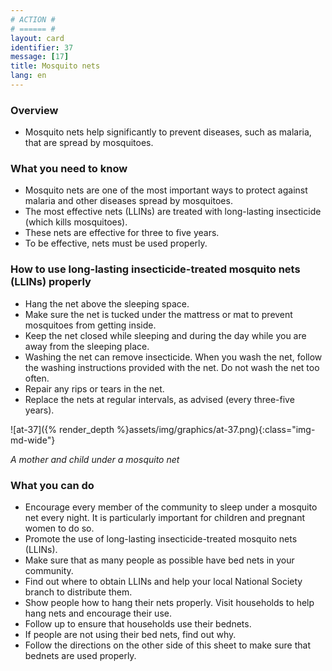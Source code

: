 ```yaml
---
# ACTION #
# ====== #
layout: card
identifier: 37
message: [17]
title: Mosquito nets
lang: en
---
```


### Overview

- Mosquito nets help significantly to prevent diseases, such as malaria, that are spread by mosquitoes.

### What you need to know

- Mosquito nets are one of the most important ways to protect against malaria and other diseases spread by mosquitoes.
-	The most effective nets (LLINs) are treated with long-lasting insecticide (which kills mosquitoes).
-	These nets are effective for three to five years.
-	To be effective, nets must be used properly.

### How to use long-lasting insecticide-treated mosquito nets (LLINs) properly

- Hang the net above the sleeping space.
-	Make sure the net is tucked under the mattress or mat to prevent mosquitoes from getting inside.
-	Keep the net closed while sleeping and during the day while you are away from the sleeping place.
-	Washing the net can remove insecticide. When you wash the net, follow the washing instructions provided with the net. Do not wash the net too often.
-	Repair any rips or tears in the net.
-	Replace the nets at regular intervals, as advised (every three-five years).

![at-37]({% render_depth %}assets/img/graphics/at-37.png){:class="img-md-wide"}

*A mother and child under a mosquito net*

### What you can do

- Encourage every member of the community to sleep under a mosquito net every night. It is particularly important for children and pregnant women to do so.
-	Promote the use of long-lasting insecticide-treated mosquito nets (LLINs).
-	Make sure that as many people as possible have bed nets in your community.
-	Find out where to obtain LLINs and help your local National Society branch to distribute them.
-	Show people how to hang their nets properly. Visit households to help hang nets and encourage their use.
-	Follow up to ensure that households use their bednets.
-	If people are not using their bed nets, find out why.
-	Follow the directions on the other side of this sheet to make sure that bednets are used properly.
